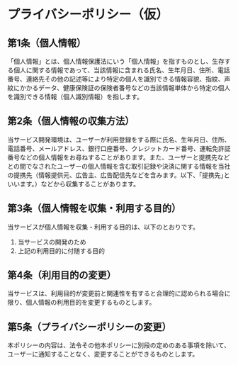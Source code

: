 # プライバシーポリシー（仮）

## 第1条（個人情報）

「個人情報」とは、個人情報保護法にいう「個人情報」を指すものとし、生存する個人に関する情報であって、当該情報に含まれる氏名、生年月日、住所、電話番号、連絡先その他の記述等により特定の個人を識別できる情報容貌、指紋、声紋にかかるデータ、健康保険証の保険者番号などの当該情報単体から特定の個人を識別できる情報（個人識別情報）を指します。

## 第2条（個人情報の収集方法）

当サービス開発環境は、ユーザーが利用登録をする際に氏名、生年月日、住所、電話番号、メールアドレス、銀行口座番号、クレジットカード番号、運転免許証番号などの個人情報をお尋ねすることがあります。また、ユーザーと提携先などとの間でなされたユーザーの個人情報を含む取引記録や決済に関する情報を当社の提携先（情報提供元、広告主、広告配信先などを含みます。以下、｢提携先｣といいます。）などから収集することがあります。

## 第3条（個人情報を収集・利用する目的）

当サービスが個人情報を収集・利用する目的は、以下のとおりです。

1. 当サービスの開発のため
2. 上記の利用目的に付随する目的

## 第4条（利用目的の変更）

当サービスは、利用目的が変更前と関連性を有すると合理的に認められる場合に限り、個人情報の利用目的を変更するものとします。

## 第5条（プライバシーポリシーの変更）

本ポリシーの内容は、法令その他本ポリシーに別段の定めのある事項を除いて、ユーザーに通知することなく、変更することができるものとします。
